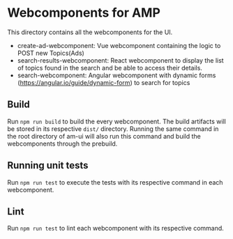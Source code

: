 # Webcomponents for AMP

This directory contains all the webcomponents for the UI.
* create-ad-webcomponent: Vue webcomponent containing the logic to POST new Topics(Ads)
* search-results-webcomponent: React webcomponent to display the list of topics found in the search and be able to access their details. 
* search-webcomponent: Angular webcomponent with dynamic forms (https://angular.io/guide/dynamic-form) to search for topics

## Build

Run `npm run build` to build the every webcomponent. The build artifacts will be stored in its respective `dist/` directory. Running the same command in the root directory of am-ui will also run this command and build the webcomponents through the prebuild.

## Running unit tests

Run `npm run test` to execute the tests with its respective command in each webcomponent.

## Lint

Run `npm run test` to lint each webcomponent with its respective command.
